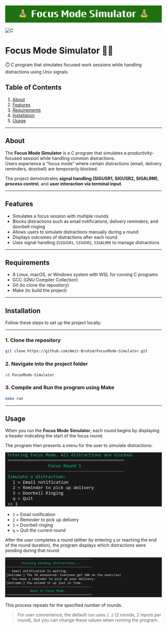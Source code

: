 ![Banner](images/banner.png)

![C](https://img.shields.io/badge/language-C-blue)

# Focus Mode Simulator 🧘‍♂️  

⏱️ C program that simulates focused work sessions while handling distractions using Unix signals

## Table of Contents  

1. [About](#about)  
2. [Features](#features)  
3. [Requirements](#requirements)  
4. [Installation](#installation)  
5. [Usage](#usage)  

---

## About

The **Focus Mode Simulator** is a C program that simulates a productivity-focused session while handling common distractions.  
Users experience a "focus mode" where certain distractions (email, delivery reminders, doorbell) are temporarily blocked.  

The project demonstrates **signal handling (SIGUSR1, SIGUSR2, SIGALRM)**, **process control**, and **user interaction via terminal input**.  

---

## Features

- Simulates a focus session with multiple rounds  
- Blocks distractions such as email notifications, delivery reminders, and doorbell ringing  
- Allows users to simulate distractions manually during a round  
- Displays outcomes of distractions after each round  
- Uses signal handling (`SIGUSR1`, `SIGUSR2`, `SIGALRM`) to manage distractions  

---

## Requirements

- A Linux, macOS, or Windows system with WSL for running C programs  
- GCC (GNU Compiler Collection) 
- Git (to clone the repository)  
- Make (to build the project)  

---

## Installation

Follow these steps to set up the project locally:

---

### 1. Clone the repository
```bash
git clone https://github.com/Amit-Bruhim/FocusMode-Simulator.git
```

### 2. Navigate into the project folder
```bash
cd FocusMode-Simulator
```

### 3. Compile and Run the program using Make
```bash
make run
```

---

## Usage

When you run the **Focus Mode Simulator**, each round begins by displaying a header indicating the start of the focus round.  

The program then presents a menu for the user to simulate distractions:  

![Example menu screenshot](images/example_menu.png)  

- `1` = Email notification  
- `2` = Reminder to pick up delivery  
- `3` = Doorbell ringing  
- `q` = Quit the current round 

After the user completes a round (either by entering `q` or reaching the end of the round duration), the program displays which distractions were pending during that round:  

![Example pending distractions screenshot](images/example_pending.png)  

This process repeats for the specified number of rounds.  

> For user convenience, the default run uses `2 2` (2 rounds, 2 inputs per round), but you can change these values when running the program.



